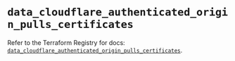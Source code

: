 # `data_cloudflare_authenticated_origin_pulls_certificates`

Refer to the Terraform Registry for docs: [`data_cloudflare_authenticated_origin_pulls_certificates`](https://registry.terraform.io/providers/cloudflare/cloudflare/5.1.0/docs/data-sources/authenticated_origin_pulls_certificates).
